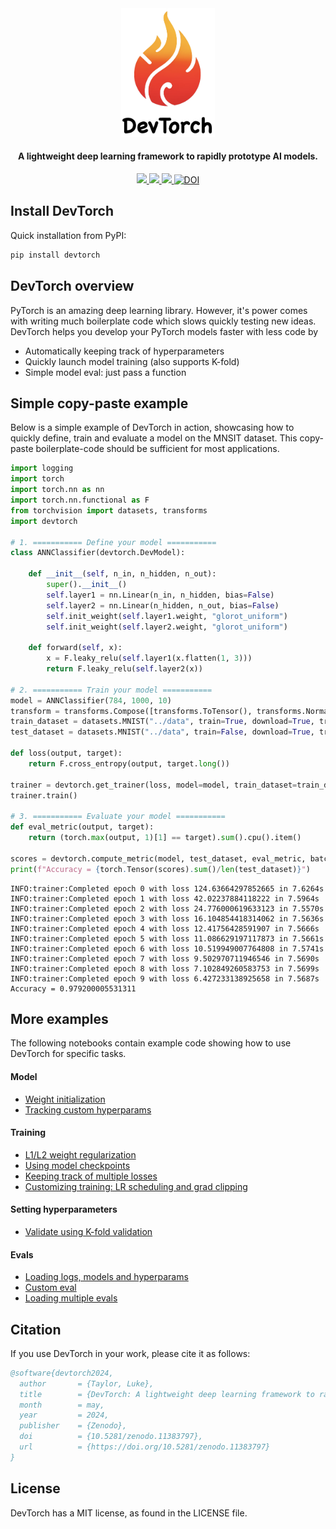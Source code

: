 <div align="center">
<img src="logo.png" width="150" height="auto">
</div>

<h4 align="center">A lightweight deep learning framework to rapidly prototype AI models.</h4>

<p align="center">
    <a href="https://badge.fury.io/js/electron-markdownify">
    <img src="https://github.com/webstorms/DevTorch/actions/workflows/tests.yml/badge.svg">
<img src="https://github.com/webstorms/DevTorch/actions/workflows/linting.yml/badge.svg">
  </a>
  <a href="https://badge.fury.io/js/electron-markdownify">
    <img src="https://img.shields.io/badge/License-MIT-blue.svg">
  </a>
<a href="https://doi.org/10.5281/zenodo.11383797"><img src="https://zenodo.org/badge/DOI/10.5281/zenodo.11383797.svg" alt="DOI"></a>
</p>

## Install DevTorch

Quick installation from PyPI:

```bash
pip install devtorch
```

## DevTorch overview

PyTorch is an amazing deep learning library. However, it's power comes with writing much boilerplate code which slows quickly testing new ideas. DevTorch helps you develop your PyTorch models faster with less code by
- Automatically keeping track of hyperparameters
- Quickly launch model training (also supports K-fold)
- Simple model eval: just pass a function

## Simple copy-paste example

Below is a simple example of DevTorch in action, showcasing how to quickly define, train and evaluate a model on the MNSIT dataset. This copy-paste boilerplate-code should be sufficient for most applications.

```python
import logging
import torch
import torch.nn as nn
import torch.nn.functional as F
from torchvision import datasets, transforms
import devtorch

# 1. =========== Define your model ===========
class ANNClassifier(devtorch.DevModel):

    def __init__(self, n_in, n_hidden, n_out):
        super().__init__()
        self.layer1 = nn.Linear(n_in, n_hidden, bias=False)
        self.layer2 = nn.Linear(n_hidden, n_out, bias=False)
        self.init_weight(self.layer1.weight, "glorot_uniform")
        self.init_weight(self.layer2.weight, "glorot_uniform")

    def forward(self, x):
        x = F.leaky_relu(self.layer1(x.flatten(1, 3)))
        return F.leaky_relu(self.layer2(x))

# 2. =========== Train your model ===========
model = ANNClassifier(784, 1000, 10)
transform = transforms.Compose([transforms.ToTensor(), transforms.Normalize((0.1307,), (0.3081,))])
train_dataset = datasets.MNIST("../data", train=True, download=True, transform=transform)
test_dataset = datasets.MNIST("../data", train=False, download=True, transform=transform)

def loss(output, target):
    return F.cross_entropy(output, target.long())

trainer = devtorch.get_trainer(loss, model=model, train_dataset=train_dataset, n_epochs=8, batch_size=128, lr=0.001, device="cuda")
trainer.train()

# 3. =========== Evaluate your model ===========
def eval_metric(output, target):
    return (torch.max(output, 1)[1] == target).sum().cpu().item()

scores = devtorch.compute_metric(model, test_dataset, eval_metric, batch_size=256)
print(f"Accuracy = {torch.Tensor(scores).sum()/len(test_dataset)}")
```
```console
INFO:trainer:Completed epoch 0 with loss 124.63664297852665 in 7.6264s
INFO:trainer:Completed epoch 1 with loss 42.02237884118222 in 7.5964s
INFO:trainer:Completed epoch 2 with loss 24.776000619633123 in 7.5570s
INFO:trainer:Completed epoch 3 with loss 16.104854418314062 in 7.5636s
INFO:trainer:Completed epoch 4 with loss 12.41756428591907 in 7.5666s
INFO:trainer:Completed epoch 5 with loss 11.086629197117873 in 7.5661s
INFO:trainer:Completed epoch 6 with loss 10.519949007764808 in 7.5741s
INFO:trainer:Completed epoch 7 with loss 9.502970711946546 in 7.5690s
INFO:trainer:Completed epoch 8 with loss 7.102849260583753 in 7.5699s
INFO:trainer:Completed epoch 9 with loss 6.427233138925658 in 7.5687s
Accuracy = 0.979200005531311
```

## More examples
The following notebooks contain example code showing how to use DevTorch for specific tasks.
#### Model
- [Weight initialization](../notebooks/model/Weight%20initialization.ipynb)
- [Tracking custom hyperparams](../notebooks/model/Custom%20hyperparams.ipynb)

#### Training
- [L1/L2 weight regularization](../notebooks/train/L1-L2%20weight%20regularization.ipynb)
- [Using model checkpoints](../notebooks/train/Checkpoints.ipynb)
- [Keeping track of multiple losses](../notebooks/train/Tracking%20losses.ipynb)
- [Customizing training: LR scheduling and grad clipping ](../notebooks/train/LR%20scheduling%20and%20grad%20clipping.ipynb)

#### Setting hyperparameters
- [Validate using K-fold validation](../notebooks/val/K-fold%20validation.ipynb)

#### Evals
- [Loading logs, models and hyperparams](../notebooks/eval/Loading.ipynb)
- [Custom eval](../notebooks/eval/Custom%20eval.ipynb)
- [Loading multiple evals](../notebooks/eval/Loading%20multiple%20evals.ipynb)

## Citation
If you use DevTorch in your work, please cite it as follows:
```bibtex
@software{devtorch2024,
  author       = {Taylor, Luke},
  title        = {DevTorch: A lightweight deep learning framework to rapidly prototype AI models},
  month        = may,
  year         = 2024,
  publisher    = {Zenodo},
  doi          = {10.5281/zenodo.11383797},
  url          = {https://doi.org/10.5281/zenodo.11383797}
}
```

## License
DevTorch has a MIT license, as found in the LICENSE file.